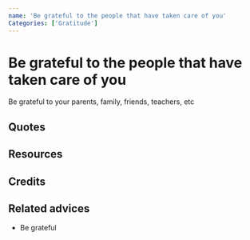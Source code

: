 ```yaml
---
name: 'Be grateful to the people that have taken care of you'
Categories: ['Gratitude']
---
```

# Be grateful to the people that have taken care of you

Be grateful to your parents, family, friends, teachers, etc 

## Quotes

## Resources

## Credits

## Related advices

- Be grateful
